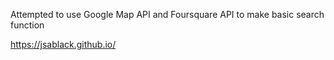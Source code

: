 Attempted to use Google Map API and Foursquare API to make basic search function

https://jsablack.github.io/
